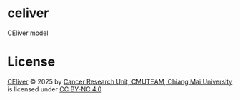 # celiver
CEliver model 





# License
<a href="https://creativecommons.org">CEliver</a> © 2025 by <a href="https://creativecommons.org">Cancer Research Unit, CMUTEAM, Chiang Mai University</a> is licensed under <a href="https://creativecommons.org/licenses/by-nc/4.0/">CC BY-NC 4.0</a><img src="https://mirrors.creativecommons.org/presskit/icons/cc.svg" alt="" style="max-width: 0.3em;max-height:0.3em;margin-left: .2em;"><img src="https://mirrors.creativecommons.org/presskit/icons/by.svg" alt="" style="max-width: 0.3em;max-height:0.3em;margin-left: .2em;"><img src="https://mirrors.creativecommons.org/presskit/icons/nc.svg" alt="" style="max-width: 0.3em;max-height:0.3em;margin-left: .2em;">
